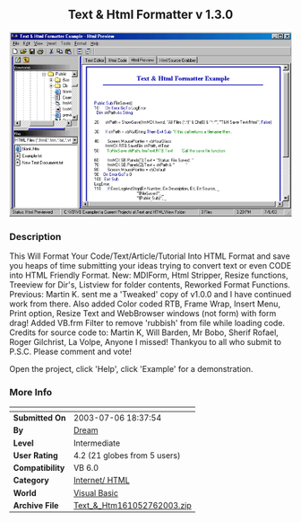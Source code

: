 ﻿<div align="center">

## Text & Html Formatter v 1\.3\.0

<img src="PIC20037614020648.gif">
</div>

### Description

This Will Format Your Code/Text/Article/Tutorial Into HTML Format and save you heaps of time submitting your ideas trying to convert text or even CODE into HTML Friendly Format. New: MDIForm, Html Stripper, Resize functions, Treeview for Dir's, Listview for folder contents, Reworked Format Functions. Previous: Martin K. sent me a 'Tweaked' copy of v1.0.0 and I have continued work from there. Also added Color coded RTB, Frame Wrap, Insert Menu, Print option, Resize Text and WebBrowser windows (not form) with form drag! Added VB.frm Filter to remove 'rubbish' from file while loading code. Credits for source code to: Martin K, Will Barden, Mr Bobo, Sherif Rofael, Roger Gilchrist, La Volpe, Anyone I missed! Thankyou to all who submit to P.S.C. Please comment and vote!

Open the project, click 'Help', click 'Example' for a demonstration.
 
### More Info
 


<span>             |<span>
---                |---
**Submitted On**   |2003-07-06 18:37:54
**By**             |[Dream](https://github.com/Planet-Source-Code/PSCIndex/blob/master/ByAuthor/dream.md)
**Level**          |Intermediate
**User Rating**    |4.2 (21 globes from 5 users)
**Compatibility**  |VB 6\.0
**Category**       |[Internet/ HTML](https://github.com/Planet-Source-Code/PSCIndex/blob/master/ByCategory/internet-html__1-34.md)
**World**          |[Visual Basic](https://github.com/Planet-Source-Code/PSCIndex/blob/master/ByWorld/visual-basic.md)
**Archive File**   |[Text\_&\_Htm161052762003\.zip](https://github.com/Planet-Source-Code/dream-text-html-formatter-v-1-3-0__1-46681/archive/master.zip)








